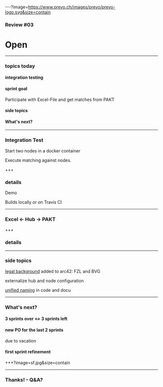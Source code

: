 ---?image=https://www.prevo.ch/images/prevo/prevo-logo.svg&size=contain

### Review #03
# Open

---

### topics today

#### integration testing
#### sprint goal 

Participate with Excel-File and get matches from PAKT

#### side topics

#### What's next?

---

### Integration Test

Start two nodes in a docker container

Execute matching against nodes.

+++

### details

Demo

Builds locally or on Travis CI

---

### Excel <- Hub -> PAKT

+++

### details

---

### side topics

[legal background](https://open-prevo.github.io/openprevo/#_legal_compliance) added to arc42: FZL and BVG

externalize hub and node configuration

[unified naming](https://github.com/open-prevo/openprevo/issues/41) in code and docu

---

### What's next?

#### 3 sprints over <-> 3 sprints left

#### new PO for the last 2 sprints 
due to vacation

#### first sprint refinement

+++?image=sf.jpg&size=contain

---

### Thanks! - Q&A?
